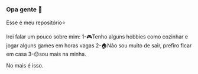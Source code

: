 ### Opa gente 🙂
Esse é meu repositório⭐

Irei falar um pouco sobre mim:
1-🎮Tenho alguns hobbies como cozinhar e jogar alguns games em horas vagas
2-🏠Não sou muito de sair, prefiro ficar em casa
3-😐sou mais na minha.

No mais é isso.

